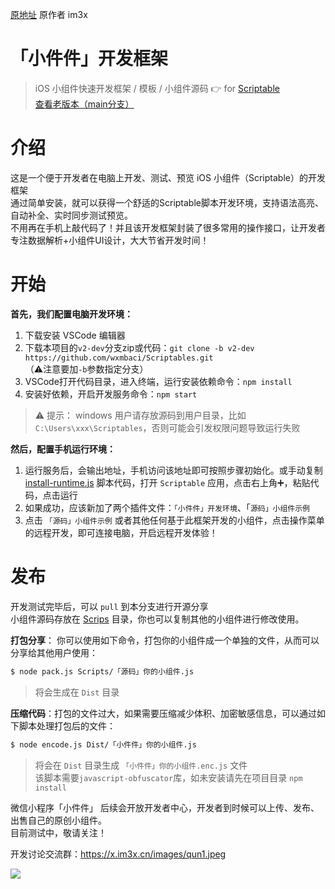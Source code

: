 [原地址](https://github.com/im3x/Scriptables) 原作者 im3x

# 「小件件」开发框架

> iOS 小组件快速开发框架 / 模板 / 小组件源码  👉 for [Scriptable](https://scriptable.app)    
> [查看老版本（main分支）](https://github.com/wxmbaci/Scriptables/tree/main)

# 介绍
这是一个便于开发者在电脑上开发、测试、预览 iOS 小组件（Scriptable）的开发框架    
通过简单安装，就可以获得一个舒适的Scriptable脚本开发环境，支持语法高亮、自动补全、实时同步测试预览。    
不用再在手机上敲代码了！并且该开发框架封装了很多常用的操作接口，让开发者专注数据解析+小组件UI设计，大大节省开发时间！

# 开始
**首先，我们配置电脑开发环境：**    
1. 下载安装 VSCode 编辑器
2. 下载本项目的`v2-dev`分支zip或代码：`git clone -b v2-dev https://github.com/wxmbaci/Scriptables.git`    
   （⚠️注意要加`-b`参数指定分支）    
3. VSCode打开代码目录，进入终端，运行安装依赖命令：`npm install`    
4. 安装好依赖，开启开发服务命令：`npm start`    

> ⚠️ 提示： windows 用户请存放源码到用户目录，比如 `C:\Users\xxx\Scriptables`，否则可能会引发权限问题导致运行失败

**然后，配置手机运行环境：**    
1. 运行服务后，会输出地址，手机访问该地址即可按照步骤初始化。或手动复制 [install-runtime.js](install-runtime.js) 脚本代码，打开 `Scriptable` 应用，点击右上角➕，粘贴代码，点击运行    
2. 如果成功，应该新加了两个插件文件：`「小件件」开发环境`、「`源码」小组件示例`    
3. 点击 `「源码」小组件示例` 或者其他任何基于此框架开发的小组件，点击操作菜单的远程开发，即可连接电脑，开启远程开发体验！    



# 发布

开发测试完毕后，可以 `pull` 到本分支进行开源分享    
小组件源码存放在 [Scrips](Scripts) 目录，你也可以复制其他的小组件进行修改使用。    


**打包分享**： 你可以使用如下命令，打包你的小组件成一个单独的文件，从而可以分享给其他用户使用：
``` bash
$ node pack.js Scripts/「源码」你的小组件.js
```
> 将会生成在 `Dist` 目录

**压缩代码**：打包的文件过大，如果需要压缩减少体积、加密敏感信息，可以通过如下脚本处理打包后的文件：
``` bash
$ node encode.js Dist/「小件件」你的小组件.js
```
> 将会在 `Dist` 目录生成 `「小件件」你的小组件.enc.js` 文件    
> 该脚本需要`javascript-obfuscator`库，如未安装请先在项目目录 `npm install`


微信小程序「小件件」 后续会开放开发者中心，开发者到时候可以上传、发布、出售自己的原创小组件。    
目前测试中，敬请关注！    

开发讨论交流群：https://x.im3x.cn/images/qun1.jpeg


![](https://x.im3x.cn/images/qr2.png)
